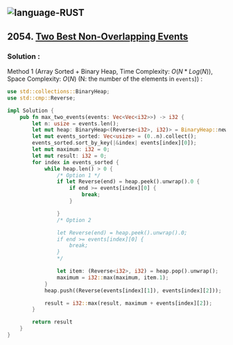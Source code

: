 ![language-RUST](https://img.shields.io/badge/RUST-8d4004?style=for-the-badge&logo=RUST)
---

## 2054. [Two Best Non-Overlapping Events](https://leetcode.com/problems/two-best-non-overlapping-events)

### Solution :

Method 1 (Array Sorted + Binary Heap, Time Complexity: $O(N*Log(N))$, Space Complexity: $O(N)$ (N: the number of the elements in `events`)) :
```rust
use std::collections::BinaryHeap;
use std::cmp::Reverse;

impl Solution {
    pub fn max_two_events(events: Vec<Vec<i32>>) -> i32 {
        let n: usize = events.len();
        let mut heap: BinaryHeap<(Reverse<i32>, i32)> = BinaryHeap::new();
        let mut events_sorted: Vec<usize> = (0..n).collect();
        events_sorted.sort_by_key(|&index| events[index][0]);
        let mut maximum: i32 = 0;
        let mut result: i32 = 0;
        for index in events_sorted {
            while heap.len() > 0 {
                /* Option 1 */
                if let Reverse(end) = heap.peek().unwrap().0 {
                    if end >= events[index][0] {
                        break;
                    }

                }
                /* Option 2

                let Reverse(end) = heap.peek().unwrap().0;
                if end >= events[index][0] {
                    break;
                }
                */

                let item: (Reverse<i32>, i32) = heap.pop().unwrap();
                maximum = i32::max(maximum, item.1);
            }
            heap.push((Reverse(events[index][1]), events[index][2]));

            result = i32::max(result, maximum + events[index][2]);
        }

        return result
    }
}
```
